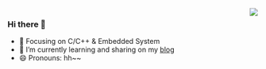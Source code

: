<img align="right" src="https://github-readme-stats.vercel.app/api?username=yuanheci&show_icons=true&icon_color=ff6781&text_color=718096&bg_color=ffffff&hide_title=true" />

### Hi there 👋

- :orange_book: Focusing on C/C++ & Embedded System
- 🌱 I’m currently learning and sharing on my [blog](https://yuanheci.top/)
- 😄 Pronouns: hh~~



